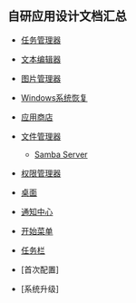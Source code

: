 ## 自研应用设计文档汇总

- [任务管理器](https://github.com/openthos/systemui-analysis/blob/master/LJH/%E4%BB%BB%E5%8A%A1%E7%AE%A1%E7%90%86%E5%99%A8%E8%AE%BE%E8%AE%A1%E5%AE%9E%E7%8E%B0%E6%96%87%E6%A1%A3.md)

- [文本编辑器](https://github.com/openthos/systemui-analysis/blob/master/CYR/app/TextEditor.md)

- [图片管理器](https://github.com/openthos/systemui-analysis/blob/master/CYR/app/FotoManager.md)

- [Windows系统恢复](https://github.com/openthos/recovery-win-system-analysis)

- [应用商店](https://github.com/openthos/appstore-ota-analysis/blob/master/AppStore%E8%AE%BE%E8%AE%A1%E6%96%87%E6%A1%A3.md)

- [文件管理器](https://github.com/openthos/oto-filemanager-analysis/tree/master/doc/summary)
   - [Samba Server](https://github.com/openthos/oto-filemanager-analysis/blob/master/Samba%20Server%E6%8A%80%E6%9C%AF%E5%AE%9E%E7%8E%B0%E4%B8%8E%E9%97%AE%E9%A2%98%E6%B1%87%E6%80%BB)

- [权限管理器](https://github.com/openthos/multiwin-analysis/blob/master/multiwindow/liuxx/%E6%9D%83%E9%99%90%E7%AE%A1%E7%90%86%E5%99%A8%E5%8A%9F%E8%83%BD%E9%9C%80%E6%B1%82%E5%8F%8A%E5%AE%9E%E7%8E%B0%E6%96%87%E6%A1%A3.md)

- [桌面](https://github.com/openthos/desktop-analysis/tree/master/doc)

- [通知中心](https://github.com/openthos/systemui-analysis/blob/master/CYR/SystemUI%E5%AE%9E%E7%8E%B0%E9%80%BB%E8%BE%91%E5%8F%8A%E5%AF%B9%E6%AF%948.0.md)

- [开始菜单](https://github.com/openthos/systemui-analysis/blob/master/LJH/StartupMenu%E8%AE%BE%E8%AE%A1%E6%96%87%E6%A1%A3.md)

- [任务栏](https://github.com/openthos/systemui-analysis/blob/master/CYR/StatusBar%E4%B8%AD%E7%9A%84%E9%80%BB%E8%BE%91%E6%B5%81%E7%A8%8B.md)

- [首次配置]

- [系统升级]
